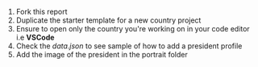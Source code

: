 1. Fork this report
2. Duplicate the starter template for a new country project
3. Ensure to open only the country you're working on in your code editor i.e **VSCode**
4. Check the _data.json_ to see sample of how to add a president profile
5. Add the image of the president in the portrait folder
